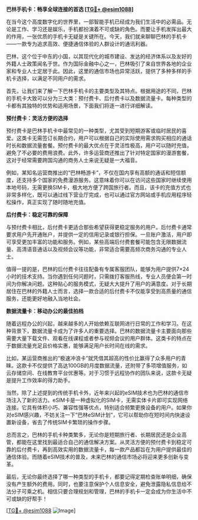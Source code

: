 **巴林手机卡：畅享全球连接的首选 [[TG💪+ @esim1088](https://t.me/s/esim1088)]**

在当今这个高度数字化的世界里，一部智能手机已经成为我们生活中的必需品。无论是工作、学习还是娱乐，手机都扮演着不可或缺的角色。而要让手机发挥出最大的作用，一张优质的手机卡无疑是关键所在。今天，我们就来聊聊巴林的手机卡——一款专为追求高效、便捷通信体验的人群设计的通讯利器。

巴林，这个位于中东的小国，以其现代化的城市建设、发达的经济体系以及友好的外籍人士政策闻名于世。作为国际金融中心之一，巴林吸引了来自世界各地的企业家和专业人士定居于此。因此，这里的通信市场也异常活跃，提供了多种多样的手机卡选择，以满足不同用户的需求。

首先，让我们来了解一下巴林手机卡的主要类型及其特点。根据用途的不同，巴林的手机卡大致可以分为三大类：预付费卡、后付费卡以及数据流量卡。每种类型的卡都有其独特的优势和适用场景，下面我们将逐一进行详细解读。

**预付费卡：灵活方便的选择**

预付费卡是巴林手机卡中最常见的一种类型，尤其受到短期游客或临时居民的喜爱。这类卡无需签订长期合约，用户可以根据自己的实际使用需求购买相应的通话时长和数据流量套餐。预付费卡的最大优点在于灵活性极高，用户可以随时充值，避免了不必要的费用浪费。此外，许多运营商还推出了针对特定国家的漫游套餐，这对于经常需要跨国沟通的商务人士来说无疑是一大福音。

例如，某知名运营商推出的“巴林畅游卡”，不仅在国内享有高额的通话和短信额度，还支持多个国家的免费漫游服务。这意味着你可以在访问这些国家时继续使用本地号码，无需更换SIM卡，极大地方便了跨国旅行者。而且，该卡的充值方式也非常多样化，既可以通过线下营业厅完成，也可以通过官方网站或手机应用程序轻松操作，真正实现了随时随地充值。

**后付费卡：稳定可靠的保障**

与预付费卡相比，后付费卡更适合那些希望获得更稳定服务的用户。后付费卡通常要求用户先开通账户，并提供一定的信用记录或银行担保。一旦账户激活，用户即可享受更加丰富的功能和服务。例如，某些高端后付费套餐可能包含无限数据流量、高清语音通话以及视频会议等功能，非常适合需要高频次商务沟通的专业人士。

值得一提的是，巴林的后付费卡往往配备有专属客服团队，能够为用户提供7×24小时的技术支持。当你遇到任何问题时，只需拨打客服热线，专业人员便会第一时间为你解决问题。这种贴心的服务模式，无疑大大提升了用户的满意度。对于长期居住在巴林的外籍人士而言，选择一款合适的后付费卡不仅能享受到高质量的通信服务，还能更好地融入当地社会。

**数据流量卡：移动办公的最佳拍档**

随着远程办公的兴起，越来越多的人开始依赖互联网进行日常的工作和学习。在这种背景下，数据流量卡成为了许多人的重要选择。巴林的数据流量卡主要面向那些需要大量下载文件、观看在线课程或者参与视频会议的用户群体。这类卡的特点在于数据流量充足且价格实惠，能够满足用户长时间在线的需求。

比如，某运营商推出的“极速冲浪卡”就凭借其超高的性价比赢得了众多用户的青睐。这款卡不仅提供了高达100GB的月度数据流量，还附带了多项增值服务，如云存储空间、在线教育平台优惠等。对于习惯于远程协作的团队来说，这款卡无疑是提升工作效率的得力助手。

当然，除了上述提到的传统手机卡外，近年来兴起的eSIM技术也为巴林的通信市场注入了新的活力。eSIM卡是一种虚拟化的SIM卡，无需实体卡片即可实现网络连接。它具有体积小巧、兼容性强等优点，特别适合频繁更换设备的用户。如果你对eSIM感兴趣，不妨关注一下“巴林eSIM计划”，它可以帮助你在短时间内快速设置新设备，省去了传统SIM卡繁琐的操作步骤。

总而言之，巴林的手机卡种类繁多，无论你是短期旅行者、长期居民还是企业高管，都能在这里找到最适合自己的通信解决方案。从灵活方便的预付费卡到稳定可靠的后付费卡，再到高效实用的数据流量卡，每一款产品都旨在为用户提供最佳的通信体验。而随着eSIM技术的普及，未来巴林的通信市场必将迎来更多创新与变革。

最后，无论你最终选择了哪一种类型的手机卡，都要记得定期检查账单明细，确保没有产生额外的费用。同时，也要注意保护个人信息安全，避免泄露隐私信息给不法分子可乘之机。相信只要合理规划和管理，巴林的手机卡一定会成为你生活中不可或缺的好帮手！

[[TG💪+ @esim1088](https://t.me/s/esim1088) ![Image](https://i.postimg.cc/4NQfJmqS/Snipaste-2025-05-13-00-14-12.png)]